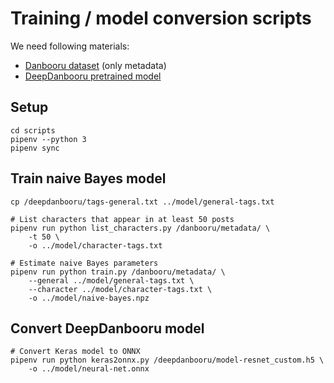 # Training / model conversion scripts

We need following materials:

-   [Danbooru dataset](https://www.gwern.net/Danbooru2020) (only metadata)
-   [DeepDanbooru pretrained model](https://github.com/KichangKim/DeepDanbooru/releases)

## Setup

```shell
cd scripts
pipenv --python 3
pipenv sync
```

## Train naive Bayes model

```shell
cp /deepdanbooru/tags-general.txt ../model/general-tags.txt

# List characters that appear in at least 50 posts
pipenv run python list_characters.py /danbooru/metadata/ \
	-t 50 \
	-o ../model/character-tags.txt

# Estimate naive Bayes parameters
pipenv run python train.py /danbooru/metadata/ \
	--general ../model/general-tags.txt \
	--character ../model/character-tags.txt \
	-o ../model/naive-bayes.npz
```

## Convert DeepDanbooru model

```shell
# Convert Keras model to ONNX
pipenv run python keras2onnx.py /deepdanbooru/model-resnet_custom.h5 \
	-o ../model/neural-net.onnx
```
